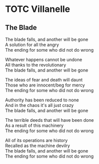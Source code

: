 # TOTC Villanelle

## The Blade

The blade falls, and another will be gone<br>
A solution for all the angry<br>
The ending for some who did not do wrong<br>

Whatever happens cannot be undone<br>
All thanks to the revolutionary<br>
The blade falls, and another will be gone<br>

The ideas of fear and death will daunt<br>
Those who are innocent/beg for mercy<br>
The ending for some who did not do wrong<br>

Authority has been reduced to none<br>
And in the chaos it's all just crazy<br>
The blade falls, and another will be gone<br>

The terrible deeds that will have been done<br>
As a result of this machinery<br>
The ending for some who did not do wrong<br>

All of its operations are history<br>
Recalled as the machine devilry<br>
The blade falls, and another will be gone<br>
The ending for some who did not do wrong<br>
